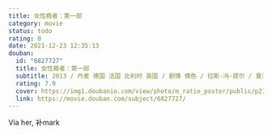 ```yaml
---
title: 女性瘾者：第一部
category: movie
status: todo
rating: 0
date: 2021-12-23 12:35:13
douban:
  id: "6827727"
  title: 女性瘾者：第一部
  subtitle: 2013 / 丹麦 德国 法国 比利时 英国 / 剧情 情色 / 拉斯·冯·提尔 / 夏洛特·甘斯布 斯特兰·斯卡斯加德
  rating: 7.9
  cover: https://img1.doubanio.com/view/photo/m_ratio_poster/public/p2151633260.jpg
  link: https://movie.douban.com/subject/6827727/
---
```


Via her, 补mark